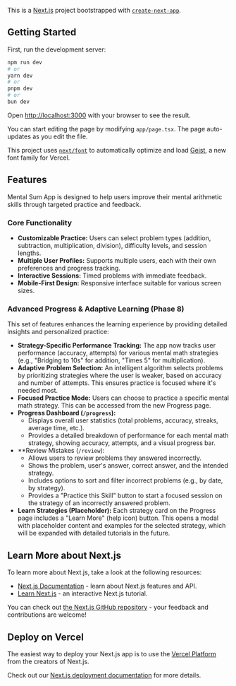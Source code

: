This is a [Next.js](https://nextjs.org) project bootstrapped with [`create-next-app`](https://nextjs.org/docs/app/api-reference/cli/create-next-app).

## Getting Started

First, run the development server:

```bash
npm run dev
# or
yarn dev
# or
pnpm dev
# or
bun dev
```

Open [http://localhost:3000](http://localhost:3000) with your browser to see the result.

You can start editing the page by modifying `app/page.tsx`. The page auto-updates as you edit the file.

This project uses [`next/font`](https://nextjs.org/docs/app/building-your-application/optimizing/fonts) to automatically optimize and load [Geist](https://vercel.com/font), a new font family for Vercel.

## Features

Mental Sum App is designed to help users improve their mental arithmetic skills through targeted practice and feedback.

### Core Functionality

- **Customizable Practice:** Users can select problem types (addition, subtraction, multiplication, division), difficulty levels, and session lengths.
- **Multiple User Profiles:** Supports multiple users, each with their own preferences and progress tracking.
- **Interactive Sessions:** Timed problems with immediate feedback.
- **Mobile-First Design:** Responsive interface suitable for various screen sizes.

### Advanced Progress & Adaptive Learning (Phase 8)

This set of features enhances the learning experience by providing detailed insights and personalized practice:

- **Strategy-Specific Performance Tracking:** The app now tracks user performance (accuracy, attempts) for various mental math strategies (e.g., "Bridging to 10s" for addition, "Times 5" for multiplication).
- **Adaptive Problem Selection:** An intelligent algorithm selects problems by prioritizing strategies where the user is weaker, based on accuracy and number of attempts. This ensures practice is focused where it's needed most.
- **Focused Practice Mode:** Users can choose to practice a specific mental math strategy. This can be accessed from the new Progress page.
- **Progress Dashboard (`/progress`):**
  - Displays overall user statistics (total problems, accuracy, streaks, average time, etc.).
  - Provides a detailed breakdown of performance for each mental math strategy, showing accuracy, attempts, and a visual progress bar.
- \*\*Review Mistakes (`/review`):
  - Allows users to review problems they answered incorrectly.
  - Shows the problem, user's answer, correct answer, and the intended strategy.
  - Includes options to sort and filter incorrect problems (e.g., by date, by strategy).
  - Provides a "Practice this Skill" button to start a focused session on the strategy of an incorrectly answered problem.
- **Learn Strategies (Placeholder):** Each strategy card on the Progress page includes a "Learn More" (help icon) button. This opens a modal with placeholder content and examples for the selected strategy, which will be expanded with detailed tutorials in the future.

## Learn More about Next.js

To learn more about Next.js, take a look at the following resources:

- [Next.js Documentation](https://nextjs.org/docs) - learn about Next.js features and API.
- [Learn Next.js](https://nextjs.org/learn) - an interactive Next.js tutorial.

You can check out [the Next.js GitHub repository](https://github.com/vercel/next.js) - your feedback and contributions are welcome!

## Deploy on Vercel

The easiest way to deploy your Next.js app is to use the [Vercel Platform](https://vercel.com/new?utm_medium=default-template&filter=next.js&utm_source=create-next-app&utm_campaign=create-next-app-readme) from the creators of Next.js.

Check out our [Next.js deployment documentation](https://nextjs.org/docs/app/building-your-application/deploying) for more details.
